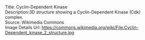 Title: Cyclin-Dependent Kinase\
Description:3D structure showing a Cyclin-Dependent Kinase (Cdk) complex.\
Source: Wikimedia Commons\
Image Details Url: https://commons.wikimedia.org/wiki/File:Cyclin-Dependent_kinase_2_structure.jpg